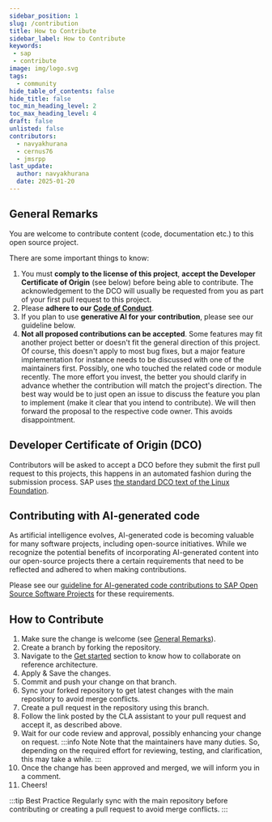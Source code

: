 ```yaml
---
sidebar_position: 1
slug: /contribution
title: How to Contribute
sidebar_label: How to Contribute
keywords:
 - sap
 - contribute
image: img/logo.svg
tags:
  - community
hide_table_of_contents: false
hide_title: false
toc_min_heading_level: 2
toc_max_heading_level: 4
draft: false
unlisted: false
contributors:
  - navyakhurana
  - cernus76
  - jmsrpp
last_update:
  author: navyakhurana
  date: 2025-01-20
---
```


## General Remarks

You are welcome to contribute content (code, documentation etc.) to this open source project.

There are some important things to know:

1. You must **comply to the license of this project**, **accept the Developer Certificate of Origin** (see below) before being able to contribute. The acknowledgement to the DCO will usually be requested from you as part of your first pull request to this project.
2. Please **adhere to our [Code of Conduct](../99-code-of-conduct.md)**.
3. If you plan to use **generative AI for your contribution**, please see our guideline below.
4. **Not all proposed contributions can be accepted**. Some features may fit another project better or doesn't fit the general direction of this project. Of course, this doesn't apply to most bug fixes, but a major feature implementation for instance needs to be discussed with one of the maintainers first. Possibly, one who touched the related code or module recently. The more effort you invest, the better you should clarify in advance whether the contribution will match the project's direction. The best way would be to just open an issue to discuss the feature you plan to implement (make it clear that you intend to contribute). We will then forward the proposal to the respective code owner. This avoids disappointment.

## Developer Certificate of Origin (DCO)

Contributors will be asked to accept a DCO before they submit the first pull request to this projects, this happens in an automated fashion during the submission process. SAP uses [the standard DCO text of the Linux Foundation](https://developercertificate.org/).

## Contributing with AI-generated code

As artificial intelligence evolves, AI-generated code is becoming valuable for many software projects, including open-source initiatives. While we recognize the potential benefits of incorporating AI-generated content into our open-source projects there a certain requirements that need to be reflected and adhered to when making contributions.

Please see our [guideline for AI-generated code contributions to SAP Open Source Software Projects](https://github.com/SAP/.github/blob/main/CONTRIBUTING_USING_GENAI.md) for these requirements.

## How to Contribute

1. Make sure the change is welcome (see [General Remarks](#general-remarks)).
2. Create a branch by forking the repository.
3. Navigate to the [Get started](2-get-started.md) section to know how to collaborate on reference architecture.
4. Apply & Save the changes.
5. Commit and push your change on that branch.
6. Sync your forked repository to get latest changes with the main repository to avoid merge conflicts.
7. Create a pull request in the repository using this branch.
8. Follow the link posted by the CLA assistant to your pull request and accept it, as described above.
9. Wait for our code review and approval, possibly enhancing your change on request.
:::info Note
Note that the maintainers have many duties. So, depending on the required effort for reviewing, testing, and clarification, this may take a while.
:::
10. Once the change has been approved and merged, we will inform you in a comment.
11. Cheers!

:::tip Best Practice
Regularly sync with the main repository before contributing or creating a pull request to avoid merge conflicts.
:::